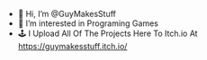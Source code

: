 - 👋 Hi, I’m @GuyMakesStuff
- 👀 I’m interested in Programing Games
- 🕹️ I Upload All Of The Projects Here To Itch.io At https://guymakesstuff.itch.io/

<!---
GuyMakesStuff/GuyMakesStuff is a ✨ special ✨ repository because its `README.md` (this file) appears on your GitHub profile.
You can click the Preview link to take a look at your changes.
--->
